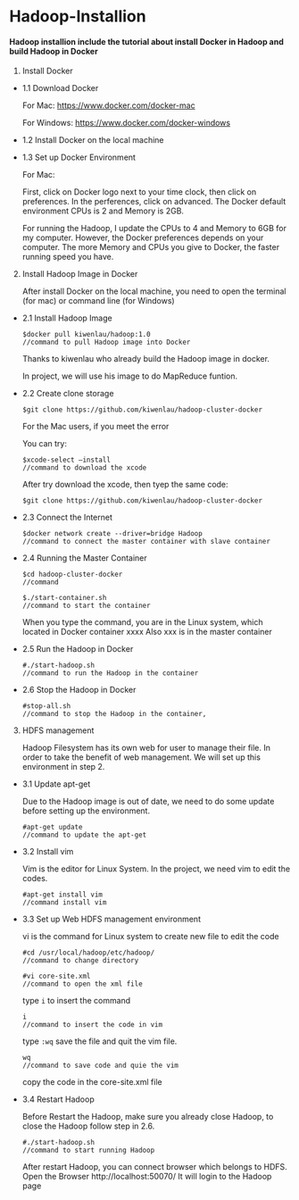 # Hadoop-Installion 
#### Hadoop installion include the tutorial about install Docker in Hadoop and build Hadoop in Docker

1. Install Docker

* 1.1 Download Docker 
	
	
  	For Mac: https://www.docker.com/docker-mac
	
  	For Windows: https://www.docker.com/docker-windows
	
	
* 1.2 Install Docker on the local machine
	
* 1.3 Set up Docker Environment
	
	
	For Mac:
	
	First, click on Docker logo next to your time clock, then click on preferences.
	In the perferences, click on advanced. The Docker default environment CPUs is 2 and Memory is 2GB.
	
	For running the Hadoop, I update the CPUs to 4 and Memory to 6GB for my computer.
	However, the Docker preferences depends on your computer.
	The more Memory and CPUs you give to Docker, the faster running speed you have. 
	
	
2. Install Hadoop Image in Docker

	After install Docker on the local machine, you need to open the terminal (for mac) or command line (for Windows)

* 2.1 Install Hadoop Image
	
	```
 	$docker pull kiwenlau/hadoop:1.0
	//command to pull Hadoop image into Docker
	```
	Thanks to kiwenlau who already build the Hadoop image in docker.
	
	In project, we will use his image to do MapReduce funtion. 
	
	
* 2.2 Create clone storage
	
	```
	$git clone https://github.com/kiwenlau/hadoop-cluster-docker
	```
	For the Mac users, if you meet the error
	
	You can try:
	```
	$xcode-select –install
	//command to download the xcode
	```
	After try download the xcode, then tyep the same code:
	```
	$git clone https://github.com/kiwenlau/hadoop-cluster-docker
 	```
* 2.3 Connect the Internet

	```
	$docker network create --driver=bridge Hadoop
 	//command to connect the master container with slave container
	```
	
* 2.4 Running the Master Container

	```
	$cd hadoop-cluster-docker
	//command 
	```
	```
	$./start-container.sh
	//command to start the container
 	```
	When you type the command, you are in the Linux system, which located in Docker container xxxx
	Also xxx is in the master container
	
* 2.5 Run the Hadoop in Docker
	
	```
	#./start-hadoop.sh
	//command to run the Hadoop in the container
 	```
* 2.6 Stop the Hadoop in Docker
	
	```
	#stop-all.sh
	//command to stop the Hadoop in the container,
	```
	
3. HDFS management

	Hadoop Filesystem has its own web for user to manage their file. In order to take the benefit of web management.
	We will set up this environment in step 2.

* 3.1 Update apt-get

	Due to the Hadoop image is out of date, we need to do some update before setting up the environment.
	
	```
	#apt-get update
 	//command to update the apt-get
	```
	
* 3.2 Install vim

	Vim is the editor for Linux System. 
	In the project, we need vim to edit the codes.
	
	```
	#apt-get install vim
	//command install vim
 	```
	
* 3.3 Set up Web HDFS management environment

	vi is the command for Linux system to create new file to edit the code
	
	```
	#cd /usr/local/hadoop/etc/hadoop/
 	//command to change directory
	```
	```
	#vi core-site.xml
	//command to open the xml file
	```
	
	type `i` to insert the command
	```
	i
	//command to insert the code in vim
	```
	
	type `:wq` save the file and quit the vim file.
	```
	wq
	//command to save code and quie the vim
	```
	copy the code in the core-site.xml file
	
* 3.4 Restart Hadoop

	Before Restart the Hadoop, make sure you already close Hadoop, to close the Hadoop follow step in 2.6.
	
	```
	#./start-hadoop.sh
	//command to start running Hadoop
	```
	After restart Hadoop, you can connect browser which belongs to HDFS.
	Open the Browser http://localhost:50070/
	It will login to the Hadoop page
	
